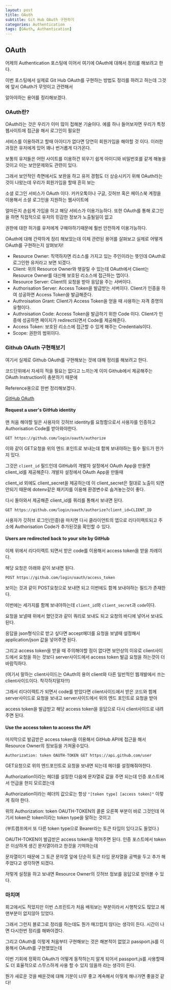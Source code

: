 ```yaml
---
layout: post
title: OAuth 
subtitle: Git Hub OAuth 구현하기
categories: Authentication
tags: [OAuth, Authentication]
---
```


OAuth
------------

어제의 Authentication 포스팅에 이어서 여기에 OAuth에 대해서 정리를 해보려고 한다.

이번 포스팅에서 실제로 Git Hub OAuth를 구현하는 방법도 정리를 하려고 하는데 그것에 앞서 OAuth가 무엇이고 관련해서 

알아야하는 용어를 정리해보겠다.

### OAuth란? ###

OAuth라는 것은 우리가 이미 많이 접해본 기술이다. 예를 하나 들어보자면 우리가 특정 웹사이트에 접근을 해서 로그인이 필요한

서비스를 이용하려고 할때 아이디가 없다면 당연히 회원가입을 해야할 것 이다. 이러한 과정은 유저에게 있어 꽤나 번거롭게 다가온다.

보통의 유저들은 어떤 사이트를 이용하건 외우기 쉽게 아이디와 비밀번호를 같게 해놓을 것이고 이는 보안문제와도 관련이 있다.

그래서 보안적인 측면에서도 보완을 하고 유저 경험도 더 상승시키기 위해 OAuth라는 것이 나왔는데 우리가 회원가입을 할때 흔히 보는

소셜 로그인 서비스가 OAuth 이다. 카카오톡이나 구글, 깃허브 혹은 페이스북 계정을 이용해서 소셜 로그인을 지원하는 웹사이트에

얼마든지 손쉽게 가입을 하고 해당 서비스가 이용가능하다. 또한 OAuth를 통해 로그인을 하면 직접적으로 유저의 민감한 정보가 노출될일이 없고

권한에 대한 허가를 유저에게 구해야하기때문에 훨씬 안전하게 이용가능하다.

OAuth에 대해 간략하게 정리 해보았는데 이제 관련된 용어를 살펴보고 실제로 어떻게 OAuth를 구현하는지 살펴보자!

- Resource Owner: 직역하자면 리소스를 가지고 있는 주인이라는 뜻인데 OAuth로 로그인한 유저라고 보면 되겠다.
- Client: 위의 Resource Owner와 헷갈릴 수 있는데 OAuth에서 Client는 Resource Owner를 대신해 보호된 리소스에 접근하는 앱이다.
- Resource Server: Client의 요청을 받아 응답을 주는 서버이다.
- Authorisation Server: Access Token을 발급받는 서버이다. Client가 인증을 하여 성공하면 Access Token을 발급해준다.
- Authroisation Grant: Client가 Access Token을 얻을 때 사용하는 자격 증명의 유형이다.
- Authroisation Code: Access Token을 발급하기 위한 Code 이다. Client가 인증에 성공하면 페이지가 redirect되면서 Code를 제공해준다.
- Access Token: 보호된 리소스에 접근할 수 있게 해주는 Credentials이다.
- Scope: 권한의 범위이다.

### Github OAuth 구현해보기 ###

여기서 실제로 Github OAuth를 구현해보는 것에 대해 정리를 해보려고 한다.

코드단위에서 자세히 적을 필요는 없다고 느끼는게 이미 Github에서 제공해주는 OAuth Instruction이 충분하기 때문에

Reference용으로 한번 정리해보겠다.

[GitHub OAuth](https://docs.github.com/en/developers/apps/building-oauth-apps/authorizing-oauth-apps)

#### Request a user's GitHub identity ####

맨 처음 해야할 일은 사용자의 깃허브 identity를 요청함으로서 사용자를 인증하고 Authorisation Code를 받아와야한다.

`GET https://github.com/login/oauth/authorize`

이와 같이 GET요청을 위의 엔드 포인트로 보내는데 함께 보내야하는 필수 필드가 한가지 있다.

그것은 `client_id` 필드인데 GitHub의 개발자 설정에서 OAuth App을 만들면 client_id를 제공해준다. 개발자 설정에서 OAuth App을 만들때

client_id 외에도 client_secret을 제공하는데 이 client_secret은 절대로 노출이 되면 안되기 때문에 dotenv같은 패키지를 이용해 환경변수로 숨겨놓는것이 좋다.

다시 돌아와서 제공해준 client_id를 쿼리를 통해서 보내면 된다.

`GET https://github.com/login/oauth/authorize?client_id=CLIENT_ID`

사용자가 깃허브 로그인(인증)을 마치면 다시 클라이언트의 앱으로 리다이렉트되고 주소에 Authorisation Code가 추가된것을 확인할 수 있다.

#### Users are redirected back to your site by GitHub ####

이제 위에서 리다이렉트 되면서 받은 code를 이용해서 access token을 받을 차례이다.

해당 요청은 아래와 같이 보내면 된다.

`POST https://github.com/login/oauth/access_token`

보이는 것과 같이 POST요청으로 보내면 되고 이번에도 함께 보내야하는 필드가 존재한다.

이번에는 세가지를 함께 보내야하는데 `client_id`와 `client_secret`과 `code`이다.

요청을 보낼때 위에서 했던것과 같이 쿼리로 보내도 되고 요청의 바디에 넣어서 보내도 된다.

응답을 json형식으로 받고 싶다면 accept헤더를 요청을 보낼때 설정해서 application/json 값을 넣어주면 된다.

그리고 access token을 받을 때 주의해야할 점이 없다면 보안상의 이유로 client사이드에서 요청을 하는 것보다 server사이드에서 access token 발급 요청을 하는것이 더 바람직하다.

(여기서 말하는 client사이드는 OAuth의 용어 client와 다른 일반적인 웹개발에서 쓰는 client사이드이다. 착각하지말자!!!)

그래서 리다이렉트가 되면서 code를 받았다면 client사이드에서 받은 코드와 함께 server사이드로 요청을 보내고 server사이드에서 위의 엔드 포인트로 요청을 받아

access token을 발급받고 해당 access token을 응답으로 다시 client사이드로 내려주면 된다.

#### Use the access token to access the API ####

마지막으로 발급받은 access token을 이용해서 GitHub API에 접근을 해서 Resource Owner의 정보등을 가져올수있다.

`Authorization: token OAUTH-TOKEN
GET https://api.github.com/user`

GET요청으로 위의 엔드포인트로 요청을 보내면 되는데 헤더를 설정해줘야한다.

Authorization이라는 헤더를 설정한 다음에 문자열로 값을 주면 되는데 인증 포스트에서 언급을 한지 모르겠는데

Authorization이라는 헤더의 값으로는 항상 `"[token type] [access token]"` 이렇게 줘야 한다.

위의 Authorization: token OAUTH-TOKEN의 콜론 오른쪽 부분이 바로 그것인데 여기서 token은 token이라는 token type을 말하는 것이고

(부트캠프에서 또 다른 token type으로 Bearer라는 토큰 타입이 있다고도 들었다.)

OAUTH-TOKEN이 발급받은 access token을 적어주면 된다. 인증 포스트에서 token은 이상하게 생긴 문자열이라고 한것을 기억하는데

문자열이기 때문에 그 토큰 문자열 앞에 단순히 토큰 타입 문자열을 공백을 두고 추가 해주었다고 생각하면 되겠다.

저렇게 설정을 하고 보내면 Resource Owner의 깃허브 정보를 응답으로 받아볼 수 있다.

### 마치며 ###

회고에서도 적었지만 이번 스프린트가 처음 배워보는 부분이라서 시행착오도 많았고 헤맨부분이 없지않아 있었다.

그래서 그런지 블로그로 정리를 하는데도 뭔가 매끄럽지 않다는 생각이 든다. 시간이 나면 다시한번 정리를 해봐야겠다.

그리고 OAuth를 이렇게 처음부터 구현해보는 것은 해본적이 없었고 passport.js를 이용해서 OAuth를 구현했었는데

이번 기회에 정확히 OAuth가 어떻게 동작하는지 알게 되어서 passport.js를 사용할때도 더 효율적으로 스무스하게 사용 할 수 있지 않을까 라는 생각이 든다.

뭔가 새로운 것을 배운것에 대해 기분이 너무 좋고 계속해서 이렇게 해나가면 좋을것 같다!
